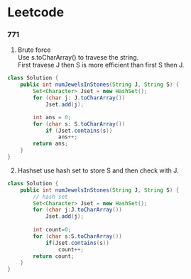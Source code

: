 # Leetcode

### 771

1. Brute force  
Use s.toCharArray() to travese the string.   
First travese J then S is more efficient than first S   then J.   

```java
class Solution {
    public int numJewelsInStones(String J, String S) {
        Set<Character> Jset = new HashSet();
        for (char j: J.toCharArray())
            Jset.add(j);

        int ans = 0;
        for (char s: S.toCharArray())
            if (Jset.contains(s))
                ans++;
        return ans;
    }
}
```

2. Hashset
   use hash set to store S and then check with J.

```java
class Solution {
    public int numJewelsInStones(String J, String S) {
        // hash set
        Set<Character> Jset = new HashSet();
        for (char j:J.toCharArray())
            Jset.add(j);
        
        int count=0;
        for (char s:S.toCharArray())
            if(Jset.contains(s))
                count++;
        return count;
    }
}
```
